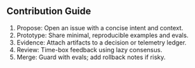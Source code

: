 ## Contribution Guide

1. Propose: Open an issue with a concise intent and context.
2. Prototype: Share minimal, reproducible examples and evals.
3. Evidence: Attach artifacts to a decision or telemetry ledger.
4. Review: Time-box feedback using lazy consensus.
5. Merge: Guard with evals; add rollback notes if risky.


